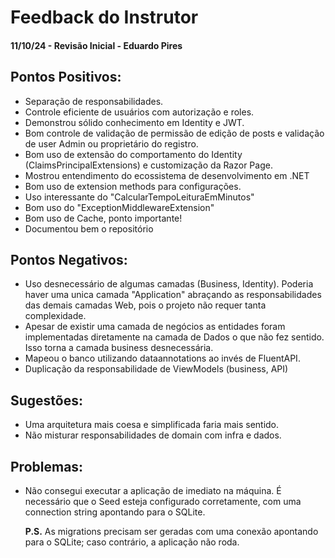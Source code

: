 # Feedback do Instrutor

#### 11/10/24 - Revisão Inicial - Eduardo Pires

## Pontos Positivos:

- Separação de responsabilidades.
- Controle eficiente de usuários com autorização e roles.
- Demonstrou sólido conhecimento em Identity e JWT.
- Bom controle de validação de permissão de edição de posts e validação de user Admin ou proprietário do registro.
- Bom uso de extensão do comportamento do Identity (ClaimsPrincipalExtensions) e customização da Razor Page.
- Mostrou entendimento do ecossistema de desenvolvimento em .NET
- Bom uso de extension methods para configurações.
- Uso interessante do "CalcularTempoLeituraEmMinutos"
- Bom uso do "ExceptionMiddlewareExtension"
- Bom uso de Cache, ponto importante!
- Documentou bem o repositório

## Pontos Negativos:

- Uso desnecessário de algumas camadas (Business, Identity). Poderia haver uma unica camada "Application" abraçando as responsabilidades das demais camadas Web, pois o projeto não requer tanta complexidade.
- Apesar de existir uma camada de negócios as entidades foram implementadas diretamente na camada de Dados o que não fez sentido. Isso torna a camada business desnecessária.
- Mapeou o banco utilizando dataannotations ao invés de FluentAPI.
- Duplicação da responsabilidade de ViewModels (business, API)

## Sugestões:

- Uma arquitetura mais coesa e simplificada faria mais sentido.
- Não misturar responsabilidades de domain com infra e dados.

## Problemas:

- Não consegui executar a aplicação de imediato na máquina. É necessário que o Seed esteja configurado corretamente, com uma connection string apontando para o SQLite.

  **P.S.** As migrations precisam ser geradas com uma conexão apontando para o SQLite; caso contrário, a aplicação não roda.
